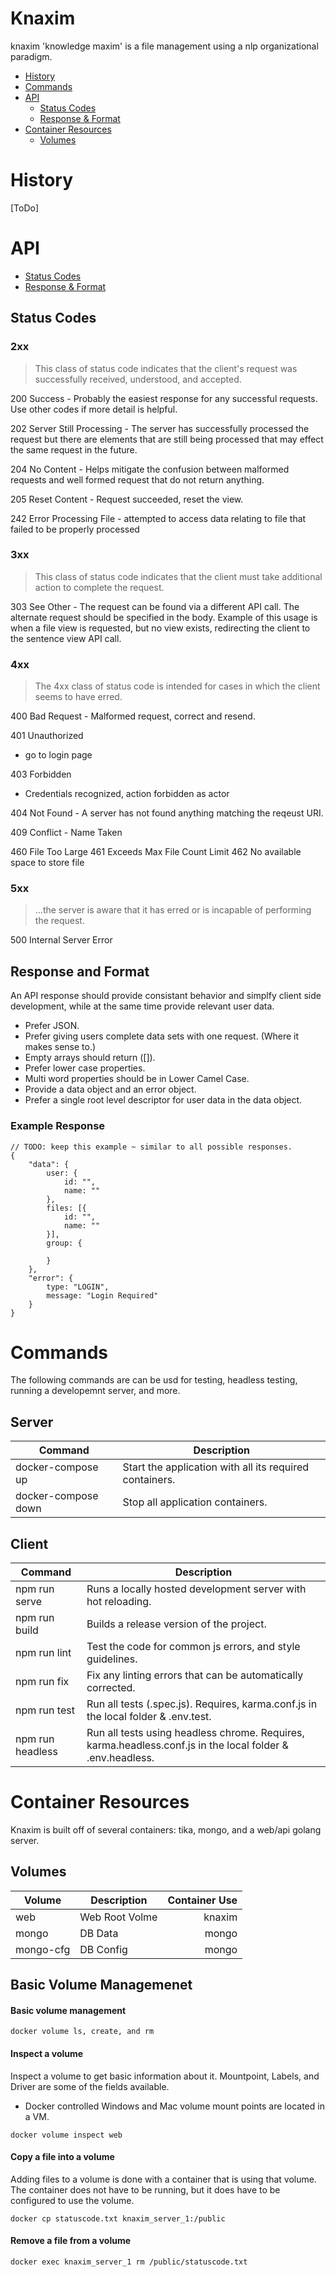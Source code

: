 # Knaxim

knaxim 'knowledge maxim' is a file management using a nlp organizational paradigm.

- [History](#history)
- [Commands](#commands)
- [API](#api)
    - [Status Codes](#status-codes)
    - [Response & Format](#response-and-format)
- [Container Resources](#container-resources)
    - [Volumes](#volumes)

# History

[ToDo]

# API
- [Status Codes](#status-codes)
- [Response & Format](#response-and-format)

## Status Codes
### 2xx
> This class of status code indicates that the client's request was successfully received, understood, and accepted.

200 Success - Probably the easiest response for any successful requests.  Use other codes if more detail is helpful.

202 Server Still Processing - The server has successfully processed the request but there are elements that are still being processed that may effect the same request in the future.

204 No Content - Helps mitigate the confusion between malformed requests and well formed request that do not return anything.

205 Reset Content - Request succeeded, reset the view.

242 Error Processing File - attempted to access data relating to file that failed to be properly processed

### 3xx
> This class of status code indicates that the client must take additional action to complete the request.

303 See Other - The request can be found via a different API call. The alternate request should be specified in the body. Example of this usage is when a file view is requested, but no view exists, redirecting the client to the sentence view API call.

### 4xx
>    The 4xx class of status code is intended for cases in which the client seems to have erred.

400 Bad Request - Malformed request, correct and resend.

401 Unauthorized
- go to login page

403 Forbidden
- Credentials recognized, action forbidden as actor

404 Not Found - A server has not found anything matching the reqeust URI.

409 Conflict - Name Taken

460 File Too Large
461 Exceeds Max File Count Limit
462 No available space to store file

### 5xx
> ...the server is aware that it has erred or is incapable of performing the request.

500 Internal Server Error

## Response and Format
An API response should provide consistant behavior and simplfy client side development, while at the same time provide relevant user data.

- Prefer JSON.
- Prefer giving users complete data sets with one request. (Where it makes sense to.)
- Empty arrays should return ([]).
- Prefer lower case properties.
- Multi word properties should be in Lower Camel Case.
- Provide a data object and an error object.
- Prefer a single root level descriptor for user data in the data object.

### Example Response
```
// TODO: keep this example ~ similar to all possible responses.
{
    "data": {
        user: {
            id: "",
            name: ""
        },
        files: [{
            id: "",
            name: ""
        }],
        group: {

        }
    },
    "error": {
        type: "LOGIN",
        message: "Login Required"
    }
}
```
# Commands
The following commands are can be usd for testing, headless testing, running a developemnt server, and more.

## Server
|Command|Description|
| ---     |---------|
| docker-compose up | Start the application with all its required containers. |
| docker-compose down | Stop all application containers. |

## Client
|Command|Description|
| ---     |---------|
|npm run serve| Runs a locally hosted development server with hot reloading. |
|npm run build| Builds a release version of the project. |
|npm run lint| Test the code for common js errors, and style guidelines. |
|npm run fix| Fix any linting errors that can be automatically corrected. |
|npm run test| Run all tests (.spec.js). Requires, karma.conf.js in the local folder & .env.test. |
|npm run headless| Run all tests using headless chrome. Requires, karma.headless.conf.js in the local folder & .env.headless. |

# Container Resources
Knaxim is built off of several containers: tika, mongo, and a web/api golang server.

## Volumes
|Volume|Description|Container Use|
| ---      |  ------  |---------:|
|web|Web Root Volme|knaxim|
|mongo|DB Data|mongo|
|mongo-cfg|DB Config|mongo|

## Basic Volume Managemenet
#### Basic volume management
```docker volume ls, create, and rm```

#### Inspect a volume
Inspect a volume to get basic information about it.  Mountpoint, Labels, and Driver are some of the fields available.
* Docker controlled Windows and Mac volume mount points are located in a VM.

```docker volume inspect web```
#### Copy a file into a volume
Adding files to a volume is done with a container that is using that volume.  The container does not have to be running, but it does have to be configured to use the volume.

```docker cp statuscode.txt knaxim_server_1:/public```

#### Remove a file from a volume
```docker exec knaxim_server_1 rm /public/statuscode.txt```
